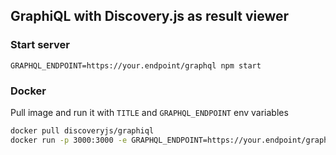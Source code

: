 ## GraphiQL with Discovery.js as result viewer

### Start server

```
GRAPHQL_ENDPOINT=https://your.endpoint/graphql npm start
```

### Docker

Pull image and run it with `TITLE` and `GRAPHQL_ENDPOINT` env variables

```bash
docker pull discoveryjs/graphiql
docker run -p 3000:3000 -e GRAPHQL_ENDPOINT=https://your.endpoint/graphql -e TITLE="Some title" discoveryjs/graphiql
```
